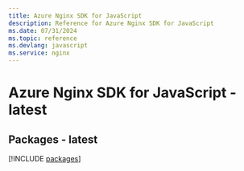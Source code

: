 ```yaml
---
title: Azure Nginx SDK for JavaScript
description: Reference for Azure Nginx SDK for JavaScript
ms.date: 07/31/2024
ms.topic: reference
ms.devlang: javascript
ms.service: nginx
---
```

# Azure Nginx SDK for JavaScript - latest
## Packages - latest
[!INCLUDE [packages](nginx-index.md)]